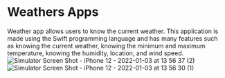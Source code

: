 # Weathers Apps
Weather app allows users to know the current weather. This application is made using the Swift programming language and has many features such as knowing the current weather, knowing the minimum and maximum temperature, knowing the humidity, location, and wind speed.
![Simulator Screen Shot - iPhone 12 - 2022-01-03 at 13 56 37 (2)](https://user-images.githubusercontent.com/57612335/147906490-56a557c1-43e4-4642-bfc1-2a66673b3727.png)
  ![Simulator Screen Shot - iPhone 12 - 2022-01-03 at 13 56 30 (1)](https://user-images.githubusercontent.com/57612335/147906398-9bf665f8-6be6-420d-95ee-3c491c5e60e7.png)

